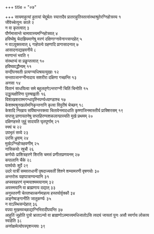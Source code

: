 +++
title = "०७"

+++
सायमाहुत्यां हुतायां चेद्दुर्बलः स्यात्तदैव प्रातराहुतिस्तत्संस्थाश्रुतेरग्निहोत्रस्य १  
जीवेच्चेत्पुनः काले २  
न वा कृतत्वात् ३  
पौर्णमासान्ते चामावास्यमग्निहोत्रवत् ४  
हविष्येषु चेदाह्रियमाणेषु मरणं दक्षिणाग्नावेनान्त्सन्दहेत् ५  
न वाऽयुक्तत्वात् ६ गार्हपत्ये ग्रहणादि प्रागासादनात् ७  
आसादनाद्याहवनीये ८  
मरणान्तं भवति ९  
संस्थाप्यं वा प्रकॢप्तत्वात् १०  
हविष्यवद्धौम्यम् ११  
सन्दीपनवतीः प्रत्यग्न्यधिश्रयत्युखाः १२  
सन्तापजानग्नीनादाय सशरीरा दक्षिणा गच्छन्ति १३  
अनसा १४  
वितानं साधयित्वा समे बहुलतृणेऽन्तराग्नी चितिं चिनोति १५  
उद्धृत्यक्षीरिणा पुरुषाह्वतीः १६  
विशाखशराश्मगन्धापृश्निपर्ण्यध्याण्डाश्च १७  
केशश्मश्रुनखलोमनिकृन्तनानि कृत्वा विपुरीषं चेच्छन् १८  
केशादि निखाय सर्पिषान्तरक्त्वा चितावेनमादधाति कृष्णाजिनमास्तीर्य प्राक्शिरसम् १९  
सप्तसु प्राणायतनेषु सप्तहिरण्यशकलान्प्रास्यति मुखे प्रथमम् २०  
दक्षिणहस्ते जुहूं सादयति घृतपूर्णाम् २१  
स्फ्यं च २२  
उपभृतं सव्ये २३  
उरसि ध्रुवाम् २४  
मुखेऽग्निहोत्रहवणीम् २५  
नासिकयोः स्रुचौ २६  
कर्णयोः प्राशित्रहरणे शिरसि चमसं प्रणीताप्रणयनम् २७  
कपालानि चैके २८  
पार्श्वयोः शूर्पे २९  
उदरे पात्रीं समवत्तधानीं पृषदाज्यवतीं शिश्ने शम्यामरणी वृषणयोः ३०  
अन्तरोरू यज्ञपात्राण्यन्यानि ३१  
अप्स्ववहरणं मृन्मयाश्ममयानाम् ३२  
अयस्मयानि वा ब्राह्मणाय दद्यात् ३३  
अनुस्तरणी चेत्पश्चात्कर्णमाहत्य हस्तयोर्वृक्कौ ३४  
अङ्गेष्वङ्गानीति जातूकर्ण्यः ३५  
न वाऽस्थिसन्देहात् ३६  
वपया मुखमवच्छाद्याग्निभिरादीपयन्ति ३७  
आहुतिं जुहोति पुत्रो भ्राताऽन्यो वा ब्राह्मणोऽस्मात्त्वमधिजातोऽसि त्वदयं जायतां पुनः असौ स्वर्गाय लोकाय स्वाहेति ३८  
अनपेक्षमेत्योपस्पृशन्त्यपः ३९  
